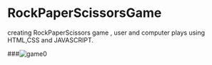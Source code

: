# RockPaperScissorsGame
creating RockPaperScissors game , user and computer plays using HTML,CSS and JAVASCRIPT.

###![game0](https://github.com/bhavyasrin2/RockPaperScissorsGame/assets/127487538/66255b73-c1c0-4fab-b031-0e93efd5fd84)
